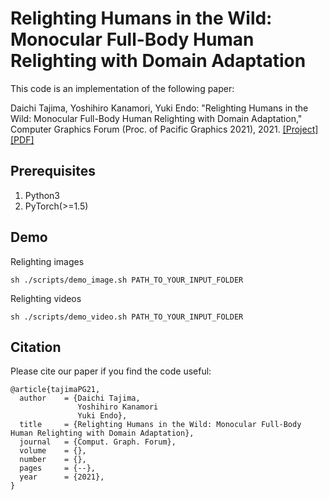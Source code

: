 # Relighting Humans in the Wild: Monocular Full-Body Human Relighting with Domain Adaptation

This code is an implementation of the following paper:

Daichi Tajima, Yoshihiro Kanamori, Yuki Endo: "Relighting Humans in the Wild: Monocular Full-Body Human Relighting with Domain Adaptation," Computer Graphics Forum (Proc. of Pacific Graphics 2021), 2021. [[Project]](http://cgg.cs.tsukuba.ac.jp/~tajima/pub/relighting_in_the_wild/)[[PDF]]()

## Prerequisites
1. Python3
2. PyTorch(>=1.5)

## Demo

Relighting images
```
sh ./scripts/demo_image.sh PATH_TO_YOUR_INPUT_FOLDER
```

Relighting videos
```
sh ./scripts/demo_video.sh PATH_TO_YOUR_INPUT_FOLDER
```

## Citation
Please cite our paper if you find the code useful:
```
@article{tajimaPG21,
  author    = {Daichi Tajima,
               Yoshihiro Kanamori
               Yuki Endo},
  title     = {Relighting Humans in the Wild: Monocular Full-Body Human Relighting with Domain Adaptation},
  journal   = {Comput. Graph. Forum},
  volume    = {},
  number    = {},
  pages     = {--},
  year      = {2021},
}
```